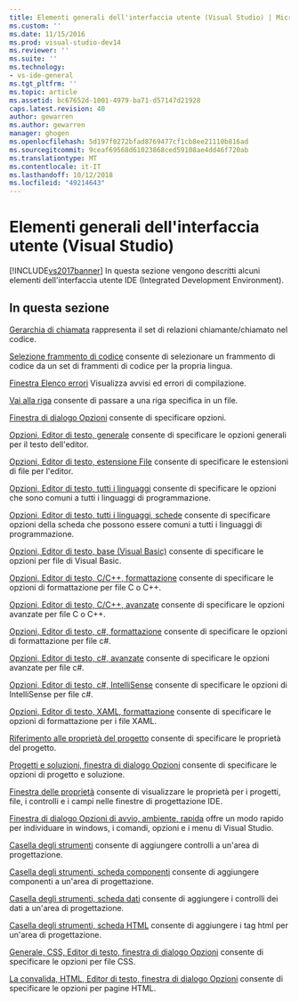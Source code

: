 ```yaml
---
title: Elementi generali dell'interfaccia utente (Visual Studio) | Microsoft Docs
ms.custom: ''
ms.date: 11/15/2016
ms.prod: visual-studio-dev14
ms.reviewer: ''
ms.suite: ''
ms.technology:
- vs-ide-general
ms.tgt_pltfrm: ''
ms.topic: article
ms.assetid: bc67652d-1001-4979-ba71-d57147d21928
caps.latest.revision: 40
author: gewarren
ms.author: gewarren
manager: ghogen
ms.openlocfilehash: 5d197f0272bfad8769477cf1cb8ee21110b816ad
ms.sourcegitcommit: 9ceaf69568d61023868ced59108ae4dd46f720ab
ms.translationtype: MT
ms.contentlocale: it-IT
ms.lasthandoff: 10/12/2018
ms.locfileid: "49214643"
---
```

# <a name="general-user-interface-elements-visual-studio"></a>Elementi generali dell'interfaccia utente (Visual Studio)
[!INCLUDE[vs2017banner](../../includes/vs2017banner.md)]
In questa sezione vengono descritti alcuni elementi dell'interfaccia utente IDE (Integrated Development Environment).

## <a name="in-this-section"></a>In questa sezione
 [Gerarchia di chiamata](../../ide/reference/call-hierarchy.md) rappresenta il set di relazioni chiamante/chiamato nel codice.

 [Selezione frammento di codice](../../ide/reference/code-snippet-picker.md) consente di selezionare un frammento di codice da un set di frammenti di codice per la propria lingua.

 [Finestra Elenco errori](../../ide/reference/error-list-window.md) Visualizza avvisi ed errori di compilazione.

 [Vai alla riga](../../ide/reference/go-to-line.md) consente di passare a una riga specifica in un file.

 [Finestra di dialogo Opzioni](../../ide/reference/options-dialog-box-visual-studio.md) consente di specificare opzioni.

 [Opzioni, Editor di testo, generale](../../ide/reference/options-text-editor-general.md) consente di specificare le opzioni generali per il testo dell'editor.

 [Opzioni, Editor di testo, estensione File](../../ide/reference/options-text-editor-file-extension.md) consente di specificare le estensioni di file per l'editor.

 [Opzioni, Editor di testo, tutti i linguaggi](../../ide/reference/options-text-editor-all-languages.md) consente di specificare le opzioni che sono comuni a tutti i linguaggi di programmazione.

 [Opzioni, Editor di testo, tutti i linguaggi, schede](../../ide/reference/options-text-editor-all-languages-tabs.md) consente di specificare opzioni della scheda che possono essere comuni a tutti i linguaggi di programmazione.

 [Opzioni, Editor di testo, base (Visual Basic)](../../ide/reference/options-text-editor-basic-visual-basic.md) consente di specificare le opzioni per file di Visual Basic.

 [Opzioni, Editor di testo, C/C++, formattazione](../../ide/reference/options-text-editor-c-cpp-formatting.md) consente di specificare le opzioni di formattazione per file C o C++.

 [Opzioni, Editor di testo, C/C++, avanzate](../../ide/reference/options-text-editor-c-cpp-advanced.md) consente di specificare le opzioni avanzate per file C o C++.

 [Opzioni, Editor di testo, c#, formattazione](../../ide/reference/options-text-editor-csharp-formatting.md) consente di specificare le opzioni di formattazione per file c#.

 [Opzioni, Editor di testo, c#, avanzate](../../ide/reference/options-text-editor-csharp-advanced.md) consente di specificare le opzioni avanzate per file c#.

 [Opzioni, Editor di testo, c#, IntelliSense](../../ide/reference/options-text-editor-csharp-intellisense.md) consente di specificare le opzioni di IntelliSense per file c#.

 [Opzioni, Editor di testo, XAML, formattazione](../../ide/reference/options-text-editor-xaml-formatting.md) consente di specificare le opzioni di formattazione per i file XAML.

 [Riferimento alle proprietà del progetto](../../ide/reference/project-properties-reference.md) consente di specificare le proprietà del progetto.

 [Progetti e soluzioni, finestra di dialogo Opzioni](../../ide/reference/projects-and-solutions-options-dialog-box.md) consente di specificare le opzioni di progetto e soluzione.

 [Finestra delle proprietà](../../ide/reference/properties-window.md) consente di visualizzare le proprietà per i progetti, file, i controlli e i campi nelle finestre di progettazione IDE.

 [Finestra di dialogo Opzioni di avvio, ambiente, rapida](../../ide/reference/quick-launch-environment-options-dialog-box.md) offre un modo rapido per individuare in windows, i comandi, opzioni e i menu di Visual Studio.

 [Casella degli strumenti](../../ide/reference/toolbox.md) consente di aggiungere controlli a un'area di progettazione.

 [Casella degli strumenti, scheda componenti](../../ide/reference/toolbox-components-tab.md) consente di aggiungere componenti a un'area di progettazione.

 [Casella degli strumenti, scheda dati](../../ide/reference/toolbox-data-tab.md) consente di aggiungere i controlli dei dati a un'area di progettazione.

 [Casella degli strumenti, scheda HTML](../../ide/reference/toolbox-html-tab.md) consente di aggiungere i tag html per un'area di progettazione.

 [Generale, CSS, Editor di testo, finestra di dialogo Opzioni](http://msdn.microsoft.com/library/b33a7617-e69d-4a11-938e-2e218a34a10c) consente di specificare le opzioni per file CSS.

 [La convalida, HTML, Editor di testo, finestra di dialogo Opzioni](http://msdn.microsoft.com/library/9c24ecfe-263e-4bf1-88de-d01be3992863) consente di specificare le opzioni per pagine HTML.